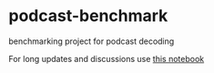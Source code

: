 # podcast-benchmark
benchmarking project for podcast decoding

For long updates and discussions use [this notebook ](https://docs.google.com/document/d/1IE1v_CyjZxTYaYVncxctJqZYzmYyFIgdZLXpKvEMaqc/edit?usp=sharing)
